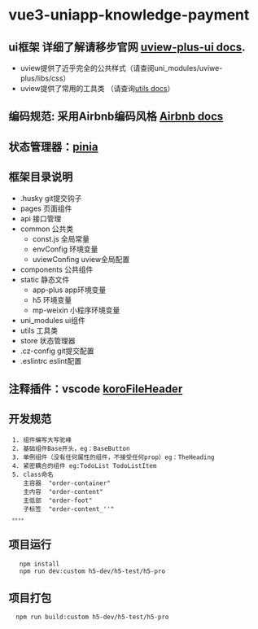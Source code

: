 # vue3-uniapp-knowledge-payment

## ui框架 详细了解请移步官网 [uview-plus-ui docs](https://uiadmin.net/uview-plus/).
  +  uview提供了近乎完全的公共样式（请查阅uni_modules/uviwe-plus/libs/css）
  +  uview提供了常用的工具类 （请查询[utils docs](https://uiadmin.net/uview-plus/js/intro.html)）
## 编码规范: 采用Airbnb编码风格 [Airbnb docs](https://github.com/airbnb/javascript)
## 状态管理器：[pinia](https://pinia.web3doc.top/)
## 框架目录说明
  * .husky      git提交钩子
  * pages       页面组件
  * api         接口管理
  * common      公共类
    + const.js  全局常量
    + envConfig 环境变量
    + uviewConfing uview全局配置
  * components  公共组件
  * static      静态文件
    + app-plus  app环境变量
    + h5        环境变量
    + mp-weixin 小程序环境变量
  * uni_modules ui组件
  * utils       工具类
  * store       状态管理器
  * .cz-config  git提交配置
  * .eslintrc   eslint配置
  ## 注释插件：vscode [koroFileHeader](https://github.com/OBKoro1/koro1FileHeader)
  ## 开发规范
     1. 组件编写大写驼峰
     2. 基础组件Base开头，eg：BaseButton
     3. 单例组件（没有任何属性的组件，不接受任何prop）eg：TheHeading
     4. 紧密耦合的组件 eg:TodoList TodoListItem
     5. class命名
        主容器  "order-container"
        主内容  "order-content"
        主低部  "order-foot"
        子标签  "order-content_''"
     。。。。
  ## 项目运行
       npm install
       npm run dev:custom h5-dev/h5-test/h5-pro
 ## 项目打包
      npm run build:custom h5-dev/h5-test/h5-pro
